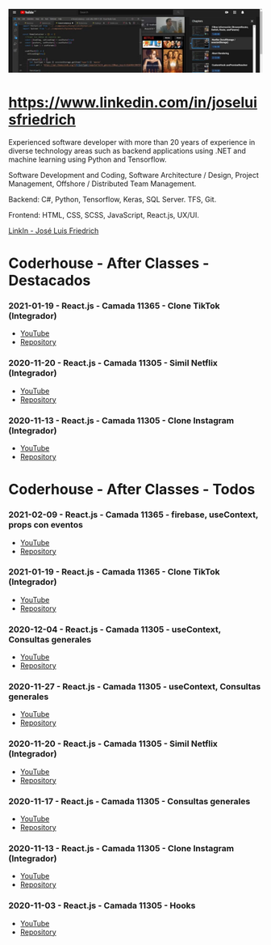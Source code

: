 [![José Luis Friedrich](background.jpg)](https://youtu.be/OyG5aqfeIQo)

# https://www.linkedin.com/in/joseluisfriedrich

Experienced software developer with more than 20 years of experience in diverse technology areas such as backend applications using .NET and machine learning using Python and Tensorflow.

Software Development and Coding, Software Architecture / Design, Project Management, Offshore / Distributed Team Management.

Backend: C#, Python, Tensorflow, Keras, SQL Server. TFS, Git.

Frontend: HTML, CSS, SCSS, JavaScript, React.js, UX/UI.

[LinkIn - José Luis Friedrich](https://www.linkedin.com/in/joseluisfriedrich)


# Coderhouse - After Classes - Destacados

### 2021-01-19 - React.js - Camada 11365 - Clone TikTok (Integrador)
- [YouTube](https://youtu.be/ZKYcJ8RRuCA)
- [Repository](../../../coder-react.js-2021-01-19-clone-tiktok)

### 2020-11-20 - React.js - Camada 11305 - Simil Netflix (Integrador)
- [YouTube](https://youtu.be/OyG5aqfeIQo)
- [Repository](../../../coder-react.js-2020-11-20-simil-netflix)

### 2020-11-13 - React.js - Camada 11305 - Clone Instagram (Integrador)
- [YouTube](https://youtu.be/GJQ6npfucw8)
- [Repository](../../../coder-react.js-2020-11-13-clone-instagram)


# Coderhouse - After Classes - Todos

### 2021-02-09 - React.js - Camada 11365 - firebase, useContext, props con eventos
- [YouTube](https://youtu.be/2KO6ktDCxPI)
- [Repository](../../../coder-react.js-2021-02-09-consultas-generales)

### 2021-01-19 - React.js - Camada 11365 - Clone TikTok (Integrador)
- [YouTube](https://youtu.be/ZKYcJ8RRuCA)
- [Repository](../../../coder-react.js-2021-01-19-clone-tiktok)

### 2020-12-04 - React.js - Camada 11305 - useContext, Consultas generales
- [YouTube](https://youtu.be/ffN8vOBH5ZE)
- [Repository](../../../coder-react.js-2020-12-04-consultas-generales)

### 2020-11-27 - React.js - Camada 11305 - useContext, Consultas generales
- [YouTube](https://youtu.be/lu5lq7P-G-k)
- [Repository](../../../coder-react.js-2020-11-27-context)

### 2020-11-20 - React.js - Camada 11305 - Simil Netflix (Integrador)
- [YouTube](https://youtu.be/OyG5aqfeIQo)
- [Repository](../../../coder-react.js-2020-11-20-simil-netflix)

### 2020-11-17 - React.js - Camada 11305 - Consultas generales
- [YouTube](https://youtu.be/Mxd4vxF9s68)
- [Repository](../../../coder-react.js-2020-11-17-consultas-generales)

### 2020-11-13 - React.js - Camada 11305 - Clone Instagram (Integrador)
- [YouTube](https://youtu.be/GJQ6npfucw8)
- [Repository](../../../coder-react.js-2020-11-13-clone-instagram)

### 2020-11-03 - React.js - Camada 11305 - Hooks
- [YouTube](https://youtu.be/vCa8SWxzkZM)
- [Repository](../../../coder-react.js-2020-11-03-hooks)
